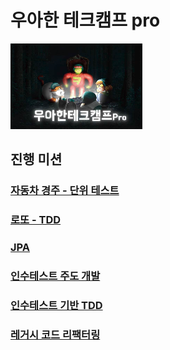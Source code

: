 # 우아한 테크캠프 pro
![](./image/우아한테크캠프pro.png)

## 진행 미션
### [자동차 경주 - 단위 테스트](https://github.com/leeyohan93/TIL/blob/master/woowa-techcamp-pro/racingcar.md)
### [로또 - TDD](https://github.com/leeyohan93/TIL/blob/master/woowa-techcamp-pro/lotto.md)
### [JPA](https://github.com/leeyohan93/TIL/blob/master/woowa-techcamp-pro/jwp-jpa.md)
### [인수테스트 주도 개발](https://github.com/leeyohan93/TIL/blob/master/woowa-techcamp-pro/atdd-subway-admin.md)
### [인수테스트 기반 TDD](https://github.com/leeyohan93/TIL/blob/master/woowa-techcamp-pro/atdd-subway-service.md)
### [레거시 코드 리팩터링](https://github.com/leeyohan93/TIL/blob/master/woowa-techcamp-pro/jwp-refactoring.md)

